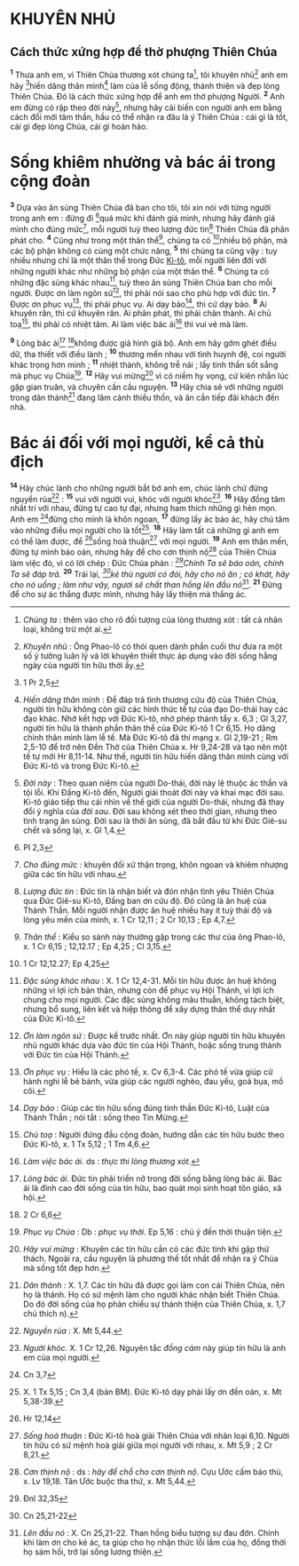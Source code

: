 # KHUYÊN NHỦ

## Cách thức xứng hợp để thờ phượng Thiên Chúa
<sup><b>1</b></sup> Thưa anh em, vì Thiên Chúa thương xót chúng ta[^1-dbd4efff-b7bc-4b2a-aa43-226ade7f83e8], tôi khuyên nhủ[^2-dbd4efff-b7bc-4b2a-aa43-226ade7f83e8] anh em hãy [^1@-dbd4efff-b7bc-4b2a-aa43-226ade7f83e8]hiến dâng thân mình[^3-dbd4efff-b7bc-4b2a-aa43-226ade7f83e8] làm của lễ sống động, thánh thiện và đẹp lòng Thiên Chúa. Đó là cách thức xứng hợp để anh em thờ phượng Người. <sup><b>2</b></sup> Anh em đừng có rập theo đời này[^4-dbd4efff-b7bc-4b2a-aa43-226ade7f83e8], nhưng hãy cải biến con người anh em bằng cách đổi mới tâm thần, hầu có thể nhận ra đâu là ý Thiên Chúa : cái gì là tốt, cái gì đẹp lòng Chúa, cái gì hoàn hảo.


# Sống khiêm nhường và bác ái trong cộng đoàn
<sup><b>3</b></sup> Dựa vào ân sủng Thiên Chúa đã ban cho tôi, tôi xin nói với từng người trong anh em : đừng đi [^2@-dbd4efff-b7bc-4b2a-aa43-226ade7f83e8]quá mức khi đánh giá mình, nhưng hãy đánh giá mình cho đúng mức[^5-dbd4efff-b7bc-4b2a-aa43-226ade7f83e8], mỗi người tuỳ theo lượng đức tin[^6-dbd4efff-b7bc-4b2a-aa43-226ade7f83e8] Thiên Chúa đã phân phát cho. <sup><b>4</b></sup> Cũng như trong một thân thể[^7-dbd4efff-b7bc-4b2a-aa43-226ade7f83e8], chúng ta có [^3@-dbd4efff-b7bc-4b2a-aa43-226ade7f83e8]nhiều bộ phận, mà các bộ phận không có cùng một chức năng, <sup><b>5</b></sup> thì chúng ta cũng vậy : tuy nhiều nhưng chỉ là một thân thể trong Đức [Ki-tô](), mỗi người liên đới với những người khác như những bộ phận của một thân thể. <sup><b>6</b></sup> Chúng ta có những đặc sủng khác nhau[^8-dbd4efff-b7bc-4b2a-aa43-226ade7f83e8], tuỳ theo ân sủng Thiên Chúa ban cho mỗi người. Được ơn làm ngôn sứ[^9-dbd4efff-b7bc-4b2a-aa43-226ade7f83e8], thì phải nói sao cho phù hợp với đức tin. <sup><b>7</b></sup> Được ơn phục vụ[^10-dbd4efff-b7bc-4b2a-aa43-226ade7f83e8], thì phải phục vụ. Ai dạy bảo[^11-dbd4efff-b7bc-4b2a-aa43-226ade7f83e8], thì cứ dạy bảo. <sup><b>8</b></sup> Ai khuyên răn, thì cứ khuyên răn. Ai phân phát, thì phải chân thành. Ai chủ toạ[^12-dbd4efff-b7bc-4b2a-aa43-226ade7f83e8], thì phải có nhiệt tâm. Ai làm việc bác ái[^13-dbd4efff-b7bc-4b2a-aa43-226ade7f83e8] thì vui vẻ mà làm.

<sup><b>9</b></sup> Lòng bác ái[^14-dbd4efff-b7bc-4b2a-aa43-226ade7f83e8] [^4@-dbd4efff-b7bc-4b2a-aa43-226ade7f83e8]không được giả hình giả bộ. Anh em hãy gớm ghét điều dữ, tha thiết với điều lành ; <sup><b>10</b></sup> thương mến nhau với tình huynh đệ, coi người khác trọng hơn mình ; <sup><b>11</b></sup> nhiệt thành, không trễ nải ; lấy tinh thần sốt sắng mà phục vụ Chúa[^15-dbd4efff-b7bc-4b2a-aa43-226ade7f83e8]. <sup><b>12</b></sup> Hãy vui mừng[^16-dbd4efff-b7bc-4b2a-aa43-226ade7f83e8] vì có niềm hy vọng, cứ kiên nhẫn lúc gặp gian truân, và chuyên cần cầu nguyện. <sup><b>13</b></sup> Hãy chia sẻ với những người trong dân thánh[^17-dbd4efff-b7bc-4b2a-aa43-226ade7f83e8] đang lâm cảnh thiếu thốn, và ân cần tiếp đãi khách đến nhà.


# Bác ái đối với mọi người, kể cả thù địch
<sup><b>14</b></sup> Hãy chúc lành cho những người bắt bớ anh em, chúc lành chứ đừng nguyền rủa[^18-dbd4efff-b7bc-4b2a-aa43-226ade7f83e8] : <sup><b>15</b></sup> vui với người vui, khóc với người khóc[^19-dbd4efff-b7bc-4b2a-aa43-226ade7f83e8]. <sup><b>16</b></sup> Hãy đồng tâm nhất trí với nhau, đừng tự cao tự đại, nhưng ham thích những gì hèn mọn. Anh em [^5@-dbd4efff-b7bc-4b2a-aa43-226ade7f83e8]đừng cho mình là khôn ngoan, <sup><b>17</b></sup> đừng lấy ác báo ác, hãy chú tâm vào những điều mọi người cho là tốt[^20-dbd4efff-b7bc-4b2a-aa43-226ade7f83e8]. <sup><b>18</b></sup> Hãy làm tất cả những gì anh em có thể làm được, để [^6@-dbd4efff-b7bc-4b2a-aa43-226ade7f83e8]sống hoà thuận[^21-dbd4efff-b7bc-4b2a-aa43-226ade7f83e8] với mọi người. <sup><b>19</b></sup> Anh em thân mến, đừng tự mình báo oán, nhưng hãy để cho cơn thịnh nộ[^22-dbd4efff-b7bc-4b2a-aa43-226ade7f83e8] của Thiên Chúa làm việc đó, vì có lời chép : Đức Chúa phán : *[^7@-dbd4efff-b7bc-4b2a-aa43-226ade7f83e8]Chính Ta sẽ báo oán, chính Ta sẽ đáp trả.* <sup><b>20</b></sup> Trái lại, *[^8@-dbd4efff-b7bc-4b2a-aa43-226ade7f83e8]kẻ thù ngươi có đói, hãy cho nó ăn ; có khát, hãy cho nó uống ; làm như vậy, ngươi sẽ chất than hồng lên đầu nó*[^23-dbd4efff-b7bc-4b2a-aa43-226ade7f83e8]. <sup><b>21</b></sup> Đừng để cho sự ác thắng được mình, nhưng hãy lấy thiện mà thắng ác.

[^1-dbd4efff-b7bc-4b2a-aa43-226ade7f83e8]: *Chúng ta* : thêm vào cho rõ đối tượng của lòng thương xót : tất cả nhân loại, không trừ một ai.
[^2-dbd4efff-b7bc-4b2a-aa43-226ade7f83e8]: *Khuyên nhủ* : Ông Phao-lô có thói quen dành phần cuối thư đưa ra một số ý tưởng luân lý và lời khuyên thiết thực áp dụng vào đời sống hằng ngày của người tín hữu thời ấy.
[^3-dbd4efff-b7bc-4b2a-aa43-226ade7f83e8]: *Hiến dâng thân mình* : Để đáp trả tình thương cứu độ của Thiên Chúa, người tín hữu không còn giữ các hình thức tế tự của đạo Do-thái hay các đạo khác. Nhờ kết hợp với Đức Ki-tô, nhờ phép thánh tẩy x. 6,3 ; Gl 3,27, người tín hữu là thành phần thân thể của Đức Ki-tô 1 Cr 6,15. Họ dâng chính thân mình làm lễ tế. Mà Đức Ki-tô đã thí mạng x. Gl 2,19-21 ; Rm 2,5-10 để trở nên Đền Thờ của Thiên Chúa x. Hr 9,24-28 và tạo nên một tế tự mới Hr 8,11-14. Như thế, người tín hữu hiến dâng thân mình cùng với Đức Ki-tô và trong Đức Ki-tô.
[^4-dbd4efff-b7bc-4b2a-aa43-226ade7f83e8]: *Đời này* : Theo quan niệm của người Do-thái, đời này lệ thuộc ác thần và tội lỗi. Khi Đấng Ki-tô đến, Người giải thoát đời này và khai mạc đời sau. Ki-tô giáo tiếp thu cái nhìn về thế giới của người Do-thái, nhưng đã thay đổi ý nghĩa của *đời sau*. Đời sau không xét theo thời gian, nhưng theo tình trạng ân sủng. Đời sau là thời ân sủng, đã bắt đầu từ khi Đức Giê-su chết và sống lại, x. Gl 1,4.
[^5-dbd4efff-b7bc-4b2a-aa43-226ade7f83e8]: *Cho đúng mức :* khuyên đối xử thận trọng, khôn ngoan và khiêm nhượng giữa các tín hữu với nhau.
[^6-dbd4efff-b7bc-4b2a-aa43-226ade7f83e8]: *Lượng đức tin* : Đức tin là nhận biết và đón nhận tình yêu Thiên Chúa qua Đức Giê-su Ki-tô, Đấng ban ơn cứu độ. Đó cũng là ân huệ của Thánh Thần. Mỗi người nhận được ân huệ nhiều hay ít tuỳ thái độ và lòng yêu mến của mình, x. 1 Cr 12,11 ; 2 Cr 10,13 ; Ep 4,7.
[^7-dbd4efff-b7bc-4b2a-aa43-226ade7f83e8]: *Thân thể* : Kiểu so sánh này thường gặp trong các thư của ông Phao-lô, x. 1 Cr 6,15 ; 12,12.17 ; Ep 4,25 ; Cl 3,15.
[^8-dbd4efff-b7bc-4b2a-aa43-226ade7f83e8]: *Đặc sủng khác nhau* : X. 1 Cr 12,4-31. Mỗi tín hữu được ân huệ không những vì lợi ích bản thân, nhưng còn để phục vụ Hội Thánh, vì lợi ích chung cho mọi người. Các đặc sủng không mâu thuẫn, không tách biệt, nhưng bổ sung, liên kết và hiệp thông để xây dựng thân thể duy nhất của Đức Ki-tô.
[^9-dbd4efff-b7bc-4b2a-aa43-226ade7f83e8]: *Ơn làm ngôn sứ* : Được kể trước nhất. Ơn này giúp người tín hữu khuyên nhủ người khác dựa vào đức tin của Hội Thánh, hoặc sống trung thành với Đức tin của Hội Thánh.
[^10-dbd4efff-b7bc-4b2a-aa43-226ade7f83e8]: *Ơn phục vụ* : Hiểu là các phó tế, x. Cv 6,3-4. Các phó tế vừa giúp cử hành nghi lễ bẻ bánh, vừa giúp các người nghèo, đau yếu, goá bụa, mồ côi.
[^11-dbd4efff-b7bc-4b2a-aa43-226ade7f83e8]: *Dạy bảo* : Giúp các tín hữu sống đúng tinh thần Đức Ki-tô, Luật của Thánh Thần ; nói tắt : sống theo Tin Mừng.
[^12-dbd4efff-b7bc-4b2a-aa43-226ade7f83e8]: *Chủ toạ* : Người đứng đầu cộng đoàn, hướng dẫn các tín hữu bước theo Đức Ki-tô, x. 1 Tx 5,12 ; 1 Tm 4,6.
[^13-dbd4efff-b7bc-4b2a-aa43-226ade7f83e8]: *Làm việc bác ái*. ds : *thực thi lòng thương xót.*
[^14-dbd4efff-b7bc-4b2a-aa43-226ade7f83e8]: *Lòng bác ái*. Đức tin phải triển nở trong đời sống bằng lòng bác ái. Bác ái là đỉnh cao đời sống của tín hữu, bao quát mọi sinh hoạt tôn giáo, xã hội.
[^15-dbd4efff-b7bc-4b2a-aa43-226ade7f83e8]: *Phục vụ Chúa* : Db : *phục vụ thời*. Ep 5,16 : chú ý đến thời thuận tiện.
[^16-dbd4efff-b7bc-4b2a-aa43-226ade7f83e8]: *Hãy vui mừng* : Khuyên các tín hữu cần có các đức tính khi gặp thử thách. Ngoài ra, cầu nguyện là phương thế tốt nhất để nhận ra ý Chúa mà sống tốt đẹp hơn.
[^17-dbd4efff-b7bc-4b2a-aa43-226ade7f83e8]: *Dân thánh* : X. 1,7. Các tín hữu đã được gọi làm con cái Thiên Chúa, nên họ là thánh. Họ có sứ mệnh làm cho người khác nhận biết Thiên Chúa. Do đó đời sống của họ phản chiếu sự thánh thiện của Thiên Chúa, x. 1,7 chú thích n).
[^18-dbd4efff-b7bc-4b2a-aa43-226ade7f83e8]: *Nguyền rủa* : X. Mt 5,44.
[^19-dbd4efff-b7bc-4b2a-aa43-226ade7f83e8]: *Người khóc*. X. 1 Cr 12,26. Nguyên tắc *đồng cảm* này giúp tín hữu là anh em của mọi người.
[^20-dbd4efff-b7bc-4b2a-aa43-226ade7f83e8]: X. 1 Tx 5,15 ; Cn 3,4 (bản BM). Đức Ki-tô dạy phải lấy ơn đền oán, x. Mt 5,38-39.
[^21-dbd4efff-b7bc-4b2a-aa43-226ade7f83e8]: *Sống hoà thuận* : Đức Ki-tô hoà giải Thiên Chúa với nhân loại 6,10. Người tín hữu có sứ mệnh hoà giải giữa mọi người với nhau, x. Mt 5,9 ; 2 Cr 8,21.
[^22-dbd4efff-b7bc-4b2a-aa43-226ade7f83e8]: *Cơn thịnh nộ* : ds : *hãy để chỗ cho cơn thịnh nộ*. Cựu Ước cấm báo thù, x. Lv 19,18. Tân Ước buộc tha thứ, x. Mt 5,44.
[^23-dbd4efff-b7bc-4b2a-aa43-226ade7f83e8]: *Lên đầu nó* : X. Cn 25,21-22. Than hồng biểu tượng sự đau đớn. Chính khi làm ơn cho kẻ ác, ta giúp cho họ nhận thức lỗi lầm của họ, đồng thời họ sám hối, trở lại sống lương thiện.
[^1@-dbd4efff-b7bc-4b2a-aa43-226ade7f83e8]: 1 Pr 2,5
[^2@-dbd4efff-b7bc-4b2a-aa43-226ade7f83e8]: Pl 2,3
[^3@-dbd4efff-b7bc-4b2a-aa43-226ade7f83e8]: 1 Cr 12,12.27; Ep 4,25
[^4@-dbd4efff-b7bc-4b2a-aa43-226ade7f83e8]: 2 Cr 6,6
[^5@-dbd4efff-b7bc-4b2a-aa43-226ade7f83e8]: Cn 3,7
[^6@-dbd4efff-b7bc-4b2a-aa43-226ade7f83e8]: Hr 12,14
[^7@-dbd4efff-b7bc-4b2a-aa43-226ade7f83e8]: Đnl 32,35
[^8@-dbd4efff-b7bc-4b2a-aa43-226ade7f83e8]: Cn 25,21-22